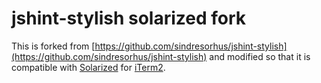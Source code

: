 # jshint-stylish solarized fork

This is forked from [https://github.com/sindresorhus/jshint-stylish](https://github.com/sindresorhus/jshint-stylish) and modified so that it is compatible with [Solarized](http://ethanschoonover.com/solarized) for [iTerm2](http://iterm2.com/).
